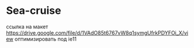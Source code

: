 # Sea-cruise
ссылка на макет https://drive.google.com/file/d/1VAdO85t6767vW8q1symgUfrkPDYFOi_X/view
оптимизировать под ie11